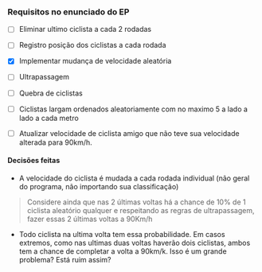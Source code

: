 ### Requisitos no enunciado do EP

- [ ] Eliminar ultimo ciclista a cada 2 rodadas
- [ ] Registro posição dos ciclistas a cada rodada
- [x] Implementar mudança de velocidade aleatória
- [ ] Ultrapassagem
- [ ] Quebra de ciclistas
- [ ] Ciclistas largam ordenados aleatoriamente com no maximo 5 a lado a lado a cada metro
- [ ] Atualizar velocidade de ciclista amigo que não teve sua velocidade alterada para 90km/h.



#### Decisões feitas

- A velocidade do ciclista é mudada a cada rodada individual (não geral do programa, não importando sua classificação)

> Considere ainda que nas 2 últimas voltas há a chance de 10% de 1 ciclista aleatório qualquer e respeitando as regras de ultrapassagem, fazer essas 2 últimas voltas a 90Km/h

- Todo ciclista na ultima volta tem essa probabilidade. Em casos extremos, como nas ultimas duas voltas haverão dois ciclistas, ambos tem a chance de completar a volta a 90km/k. Isso é um grande problema? Está ruim assim?
